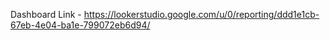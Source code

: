 Dashboard Link -   https://lookerstudio.google.com/u/0/reporting/ddd1e1cb-67eb-4e04-ba1e-799072eb6d94/
